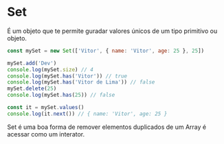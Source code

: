 # Set

É um objeto que te permite guradar valores únicos de um tipo primitivo ou objeto.

```javascript
const mySet = new Set(['Vitor', { name: 'Vitor', age: 25 }, 25])

mySet.add('Dev')
console.log(mySet.size) // 4
console.log(mySet.has('Vitor')) // true
console.log(mySet.has('Vitor de Lima')) // false
mySet.delete(25)
console.log(mySet.has(25)) // false

const it = mySet.values()
console.log(it.next()) // { name: 'Vitor', age: 25 }

```

Set é uma boa forma de remover elementos duplicados de um Array é acessar como um interator.
